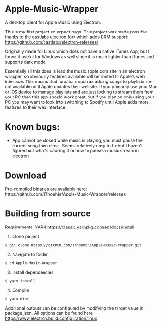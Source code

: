 # Apple-Music-Wrapper
A desktop client for Apple Music using Electron.

This is my first project so expect bugs. This project was made possible thanks to the castlabs electron fork which adds DRM support: https://github.com/castlabs/electron-releases/

Originally made for Linux which does not have a native iTunes App, but I found it useful for Windows as well since it is much lighter than iTunes and supports dark mode.

Essentially all this does is load the music.apple.com site in an electron wrapper, so obviously features available will be limited to Apple's web interface. This means that functions such as adding songs to playlists are not available until Apple updates their website. If you primarily use your Mac or iOS device to manage playlists and are just looking to stream them from your PC then this app should work great, but if you plan on only using your PC you may want to look into switching to Spotify until Apple adds more features to their web interface.

# Known bugs:
- App cannot be closed while music is playing, you must pause the current song then close. Seems relatively easy to fix but I haven't figured out what's causing it or how to pause a music stream in electron.

# Download

Pre-compiled binaries are available here:
https://github.com/17hoehbr/Apple-Music-Wrapper/releases

# Building from source

Requirements: YARN https://classic.yarnpkg.com/en/docs/install

1. Clone project

```$ git clone https://github.com/17hoehbr/Apple-Music-Wrapper.git```

2. Navigate to folder 

```$ cd Apple-Music-Wrapper```

3. Install dependencies

```$ yarn install```

4. Compile

```$ yarn dist```

Additional outputs can be configured by modifying the target value in package.json. All options can be found here https://www.electron.build/configuration/linux

